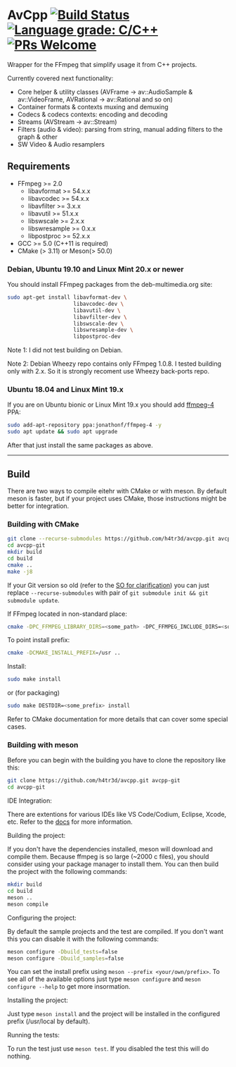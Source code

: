 # AvCpp [![Build Status](https://travis-ci.org/h4tr3d/avcpp.svg?branch=master)](https://travis-ci.org/h4tr3d/avcpp) [![Language grade: C/C++](https://img.shields.io/lgtm/grade/cpp/g/h4tr3d/avcpp.svg?logo=lgtm&logoWidth=18)](https://lgtm.com/projects/g/h4tr3d/avcpp/context:cpp) [![PRs Welcome](https://img.shields.io/badge/PRs-welcome-brightgreen.svg)](http://makeapullrequest.com)

Wrapper for the FFmpeg that simplify usage it from C++ projects.

Currently covered next functionality:

- Core helper & utility classes (AVFrame -> av::AudioSample & av::VideoFrame, AVRational -> av::Rational and so on)
- Container formats & contexts muxing and demuxing
- Codecs & codecs contexts: encoding and decoding
- Streams (AVStream -> av::Stream)
- Filters (audio & video): parsing from string, manual adding filters to the graph & other
- SW Video & Audio resamplers

## Requirements

- FFmpeg >= 2.0
  - libavformat >= 54.x.x
  - libavcodec >= 54.x.x
  - libavfilter >= 3.x.x
  - libavutil >= 51.x.x
  - libswscale >= 2.x.x
  - libswresample >= 0.x.x
  - libpostproc >= 52.x.x
- GCC >= 5.0 (C++11 is required)
- CMake (> 3.11) or Meson(> 50.0)

### Debian, Ubuntu 19.10 and Linux Mint 20.x or newer

You should install FFmpeg packages from the deb-multimedia.org site:

```bash
sudo apt-get install libavformat-dev \
                     libavcodec-dev \
                     libavutil-dev \
                     libavfilter-dev \
                     libswscale-dev \
                     libswresample-dev \
                     libpostproc-dev
```

Note 1: I did not test building on Debian.

Note 2: Debian Wheezy repo contains only FFmpeg 1.0.8. I tested building only with 2.x. So it is strongly recoment use Wheezy back-ports repo.

### Ubuntu 18.04 and Linux Mint 19.x

If you are on Ubuntu bionic or Linux Mint 19.x you should add [ffmpeg-4](https://launchpad.net/~jonathonf/+archive/ubuntu/ffmpeg-4) PPA:

```bash
sudo add-apt-repository ppa:jonathonf/ffmpeg-4 -y
sudo apt update && sudo apt upgrade
```

After that  just install the same packages as above.

------

## Build

There are two ways to compile eitehr with CMake or with meson.
By default meson is faster, but if your project uses CMake, those instructions might be better for integration.

### Building with CMake

```bash
git clone --recurse-submodules https://github.com/h4tr3d/avcpp.git avcpp-git
cd avcpp-git
mkdir build
cd build
cmake ..
make -j8
```

If your Git version so old (refer to the [SO for clarification](https://stackoverflow.com/questions/3796927/how-to-git-clone-including-submodules)) you can just
replace `--recurse-submodules` with pair of `git submodule init && git submodule update`.

If FFmpeg located in non-standard place:

```bash
cmake -DPC_FFMPEG_LIBRARY_DIRS=<some_path> -DPC_FFMPEG_INCLUDE_DIRS=<some_path> ..
```

To point install prefix:

```bash
cmake -DCMAKE_INSTALL_PREFIX=/usr ..
```

Install:

```bash
sudo make install
```

or (for packaging)

```bash
sudo make DESTDIR=<some_prefix> install
```

Refer to CMake documentation for more details that can cover some special cases.

### Building with meson

Before you can begin with the building you have to clone the repository like this:

```bash
git clone https://github.com/h4tr3d/avcpp.git avcpp-git
cd avcpp-git
```

IDE Integration:

There are extentions for various IDEs like VS Code/Codium, Eclipse, Xcode, etc.
Refer to the [docs](https://mesonbuild.com/IDE-integration.html) for more information.

Building the project:

If you don't have the dependencies installed, meson will download and compile them.
Because ffmpeg is so large (~2000 c files), you should consider using your package manager to install them.
You can then build the project with the following commands:

```bash
mkdir build
cd build
meson ..
meson compile
```

Configuring the project:

By default the sample projects and the test are compiled.
If you don't want this you can disable it with the following commands:

```bash
meson configure -Dbuild_tests=false
meson configure -Dbuild_samples=false
```

You can set the install prefix using `meson --prefix <your/own/prefix>`.
To see all of the available options just type `meson configure` and `meson configure --help` to get more insormation.

Installing the project:

Just type `meson install` and the project will be installed in the configured prefix (/usr/local by default).

Running the tests:

To run the test just use `meson test`.
If you disabled the test this will do nothing.
